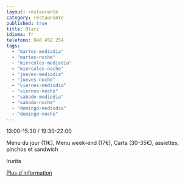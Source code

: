 ```yaml
---
layout: restaurante
category: restaurante
published: true
title: Olari
idioma: fr
telefono: 948 452 254
tags: 
  - "martes-mediodia"
  - "martes-noche"
  - "miercoles-mediodia"
  - "miercoles-noche"
  - "jueves-mediodia"
  - "jueves-noche"
  - "viernes-mediodia"
  - "viernes-noche"
  - "sabado-mediodia"
  - "sabado-noche"
  - "domingo-mediodia"
  - "domingo-noche"
---
```


13:00-15:30 / 19:30-22:00

Menu du jour (11€), Menu week-end (17€), Carta (30-35€), assiettes, pinchos et sandwich

Irurita

[Plus d´information](http://www.consorciobertiz.org/consorcio/dondecomer/restaurantes/irurita-es-0-184/restaurante-olari.html)